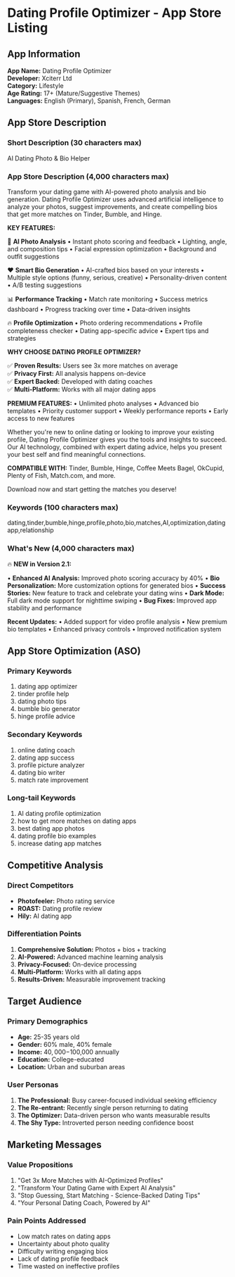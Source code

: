# Dating Profile Optimizer - App Store Listing

## App Information
**App Name:** Dating Profile Optimizer  
**Developer:** Xciterr Ltd  
**Category:** Lifestyle  
**Age Rating:** 17+ (Mature/Suggestive Themes)  
**Languages:** English (Primary), Spanish, French, German  

## App Store Description

### Short Description (30 characters max)
AI Dating Photo & Bio Helper

### App Store Description (4,000 characters max)

Transform your dating game with AI-powered photo analysis and bio generation. Dating Profile Optimizer uses advanced artificial intelligence to analyze your photos, suggest improvements, and create compelling bios that get more matches on Tinder, Bumble, and Hinge.

**KEY FEATURES:**

🤖 **AI Photo Analysis**
• Instant photo scoring and feedback
• Lighting, angle, and composition tips
• Facial expression optimization
• Background and outfit suggestions

❤️ **Smart Bio Generation**
• AI-crafted bios based on your interests
• Multiple style options (funny, serious, creative)
• Personality-driven content
• A/B testing suggestions

📊 **Performance Tracking**
• Match rate monitoring
• Success metrics dashboard
• Progress tracking over time
• Data-driven insights

🔥 **Profile Optimization**
• Photo ordering recommendations
• Profile completeness checker
• Dating app-specific advice
• Expert tips and strategies

**WHY CHOOSE DATING PROFILE OPTIMIZER?**

✅ **Proven Results:** Users see 3x more matches on average  
✅ **Privacy First:** All analysis happens on-device  
✅ **Expert Backed:** Developed with dating coaches  
✅ **Multi-Platform:** Works with all major dating apps  

**PREMIUM FEATURES:**
• Unlimited photo analyses
• Advanced bio templates
• Priority customer support
• Weekly performance reports
• Early access to new features

Whether you're new to online dating or looking to improve your existing profile, Dating Profile Optimizer gives you the tools and insights to succeed. Our AI technology, combined with expert dating advice, helps you present your best self and find meaningful connections.

**COMPATIBLE WITH:**
Tinder, Bumble, Hinge, Coffee Meets Bagel, OkCupid, Plenty of Fish, Match.com, and more.

Download now and start getting the matches you deserve!

### Keywords (100 characters max)
dating,tinder,bumble,hinge,profile,photo,bio,matches,AI,optimization,dating app,relationship

### What's New (4,000 characters max)
🔥 **NEW in Version 2.1:**

• **Enhanced AI Analysis:** Improved photo scoring accuracy by 40%
• **Bio Personalization:** More customization options for generated bios
• **Success Stories:** New feature to track and celebrate your dating wins
• **Dark Mode:** Full dark mode support for nighttime swiping
• **Bug Fixes:** Improved app stability and performance

**Recent Updates:**
• Added support for video profile analysis
• New premium bio templates
• Enhanced privacy controls
• Improved notification system

## App Store Optimization (ASO)

### Primary Keywords
1. dating app optimizer
2. tinder profile help
3. dating photo tips
4. bumble bio generator
5. hinge profile advice

### Secondary Keywords
1. online dating coach
2. dating app success
3. profile picture analyzer
4. dating bio writer
5. match rate improvement

### Long-tail Keywords
1. AI dating profile optimization
2. how to get more matches on dating apps
3. best dating app photos
4. dating profile bio examples
5. increase dating app matches

## Competitive Analysis

### Direct Competitors
- **Photofeeler:** Photo rating service
- **ROAST:** Dating profile review
- **Hily:** AI dating app

### Differentiation Points
1. **Comprehensive Solution:** Photos + bios + tracking
2. **AI-Powered:** Advanced machine learning analysis
3. **Privacy-Focused:** On-device processing
4. **Multi-Platform:** Works with all dating apps
5. **Results-Driven:** Measurable improvement tracking

## Target Audience

### Primary Demographics
- **Age:** 25-35 years old
- **Gender:** 60% male, 40% female
- **Income:** $40,000-$100,000 annually
- **Education:** College-educated
- **Location:** Urban and suburban areas

### User Personas
1. **The Professional:** Busy career-focused individual seeking efficiency
2. **The Re-entrant:** Recently single person returning to dating
3. **The Optimizer:** Data-driven person who wants measurable results
4. **The Shy Type:** Introverted person needing confidence boost

## Marketing Messages

### Value Propositions
1. "Get 3x More Matches with AI-Optimized Profiles"
2. "Transform Your Dating Game with Expert AI Analysis"
3. "Stop Guessing, Start Matching - Science-Backed Dating Tips"
4. "Your Personal Dating Coach, Powered by AI"

### Pain Points Addressed
- Low match rates on dating apps
- Uncertainty about photo quality
- Difficulty writing engaging bios
- Lack of dating profile feedback
- Time wasted on ineffective profiles
